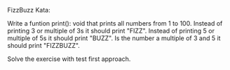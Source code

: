 FizzBuzz Kata:

Write a funtion print(): void that prints all numbers from 1 to 100.
Instead of printing 3 or multiple of 3s it should print "FIZZ".
Instead of printing 5 or multiple of 5s it should print "BUZZ".
Is the number a multiple of 3 and 5 it should print "FIZZBUZZ".

Solve the exercise with test first approach.